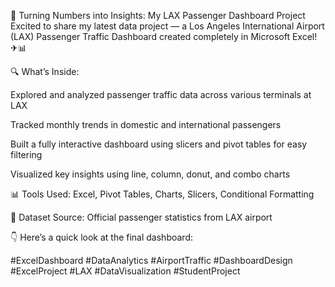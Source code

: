 🎯 Turning Numbers into Insights: My LAX Passenger Dashboard Project
Excited to share my latest data project — a Los Angeles International Airport (LAX) Passenger Traffic Dashboard created completely in Microsoft Excel! ✈📊

🔍 What’s Inside:

Explored and analyzed passenger traffic data across various terminals at LAX

Tracked monthly trends in domestic and international passengers

Built a fully interactive dashboard using slicers and pivot tables for easy filtering

Visualized key insights using line, column, donut, and combo charts

📊 Tools Used:
Excel, Pivot Tables, Charts, Slicers, Conditional Formatting

📂 Dataset Source:
Official passenger statistics from LAX airport

👇 Here’s a quick look at the final dashboard:

#ExcelDashboard #DataAnalytics #AirportTraffic #DashboardDesign #ExcelProject #LAX #DataVisualization #StudentProject
